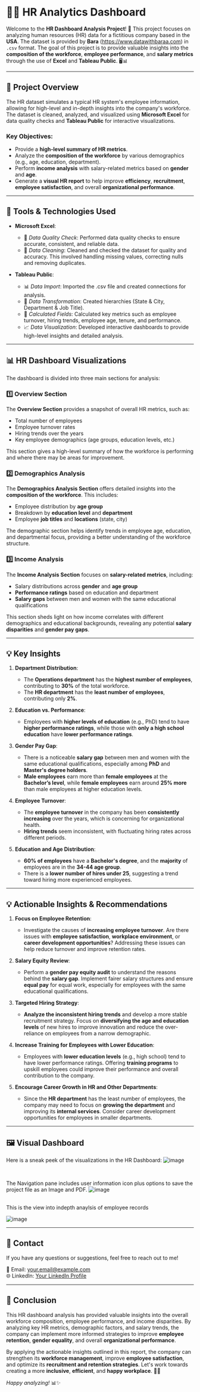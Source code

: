 # 🧑‍💼 HR Analytics Dashboard

Welcome to the **HR Dashboard Analysis Project**! 🎉 This project focuses on analyzing human resources (HR) data for a fictitious company based in the **USA**. The dataset is provided by **Bara** (https://www.datawithbaraa.com) in `.csv` format. The goal of this project is to provide valuable insights into the **composition of the workforce**, **employee performance**, and **salary metrics** through the use of **Excel** and **Tableau Public**. 🖥️📊


---

## 🚀 Project Overview

The HR dataset simulates a typical HR system's employee information, allowing for high-level and in-depth insights into the company's workforce. The dataset is cleaned, analyzed, and visualized using **Microsoft Excel** for data quality checks and **Tableau Public** for interactive visualizations.

### **Key Objectives**:
- Provide a **high-level summary of HR metrics**.
- Analyze the **composition of the workforce** by various demographics (e.g., age, education, department).
- Perform **income analysis** with salary-related metrics based on **gender** and **age**.
- Generate a **visual HR report** to help improve **efficiency**, **recruitment**, **employee satisfaction**, and overall **organizational performance**.

---

## 🔧 Tools & Technologies Used

- **Microsoft Excel**:  

  -  🧹 *Data Quality Check*: Performed data quality checks to ensure accurate, consistent, and reliable data.       
   - 🧹 *Data Cleaning*: Cleaned and checked the dataset for quality and accuracy.
         This involved handling missing values, correcting nulls  and removing duplicates.


- **Tableau Public**:  
  - 📊 *Data Import*: Imported the .csv file and created connections for analysis.
  - 🔄 *Data Transformation*: Created hierarchies (State & City, Department & Job Title).
  - 🧮 *Calculated Fields*: Calculated key metrics such as employee turnover, hiring trends, employee age, tenure, and performance.
  - 📈 *Data Visualization*: Developed interactive dashboards to provide high-level insights and detailed analysis.
  

---

## 📊 HR Dashboard Visualizations

The dashboard is divided into three main sections for analysis:

### 1️⃣ **Overview Section**
The **Overview Section** provides a snapshot of overall HR metrics, such as:
- Total number of employees
- Employee turnover rates
- Hiring trends over the years
- Key employee demographics (age groups, education levels, etc.)

This section gives a high-level summary of how the workforce is performing and where there may be areas for improvement.

### 2️⃣ **Demographics Analysis**
The **Demographics Analysis Section** offers detailed insights into the **composition of the workforce**. This includes:
- Employee distribution by **age group**
- Breakdown by **education level** and **department**
- Employee **job titles** and **locations** (state, city)

The demographic section helps identify trends in employee age, education, and departmental focus, providing a better understanding of the workforce structure.

### 3️⃣ **Income Analysis**
The **Income Analysis Section** focuses on **salary-related metrics**, including:
- Salary distributions across **gender** and **age group**
- **Performance ratings** based on education and department
- **Salary gaps** between men and women with the same educational qualifications

This section sheds light on how income correlates with different demographics and educational backgrounds, revealing any potential **salary disparities** and **gender pay gaps**.

---

## 💡 Key Insights

1. **Department Distribution**:
   - The **Operations department** has the **highest number of employees**, contributing to **30%** of the total workforce.  
   - The **HR department** has the **least number of employees**, contributing only **2%**.

2. **Education vs. Performance**:
   - Employees with **higher levels of education** (e.g., PhD) tend to have **higher performance ratings**, while those with **only a high school education** have **lower performance ratings**.

3. **Gender Pay Gap**:
   - There is a noticeable **salary gap** between men and women with the same educational qualifications, especially among **PhD** and **Master's degree holders**.  
   - **Male employees** earn more than **female employees** at the **Bachelor’s level**, while **female employees** earn around **25% more** than male employees at higher education levels.

4. **Employee Turnover**:
   - The **employee turnover** in the company has been **consistently increasing** over the years, which is concerning for organizational health.  
   - **Hiring trends** seem inconsistent, with fluctuating hiring rates across different periods.

5. **Education and Age Distribution**:
   - **60% of employees** have a **Bachelor's degree**, and the **majority** of employees are in the **34-44 age group**.  
   - There is a **lower number of hires under 25**, suggesting a trend toward hiring more experienced employees.

---

## 💡 Actionable Insights & Recommendations

1. **Focus on Employee Retention**:
   - Investigate the causes of **increasing employee turnover**. Are there issues with **employee satisfaction**, **workplace environment**, or **career development opportunities**? Addressing these issues can help reduce turnover and improve retention rates.

2. **Salary Equity Review**:
   - Perform a **gender pay equity audit** to understand the reasons behind the **salary gap**. Implement fairer salary structures and ensure **equal pay** for equal work, especially for employees with the same educational qualifications.

3. **Targeted Hiring Strategy**:
   - **Analyze the inconsistent hiring trends** and develop a more stable recruitment strategy. Focus on **diversifying the age and education levels** of new hires to improve innovation and reduce the over-reliance on employees from a narrow demographic.

4. **Increase Training for Employees with Lower Education**:
   - Employees with **lower education levels** (e.g., high school) tend to have lower performance ratings. Offering **training programs** to upskill employees could improve their performance and overall contribution to the company.

5. **Encourage Career Growth in HR and Other Departments**:
   - Since the **HR department** has the least number of employees, the company may need to focus on **growing the department** and improving its **internal services**. Consider career development opportunities for employees in smaller departments.

---

## 🖼️ Visual Dashboard

Here is a sneak peek of the visualizations in the HR Dashboard:
![image](https://github.com/user-attachments/assets/8bed74e5-6b0d-4476-8e2d-df9fabb2ebb7)

<br>

 The Navigation pane includes user information icon plus options to save the project file as an Image and PDF.
   ![image](https://github.com/user-attachments/assets/9a5e8e51-32c9-4817-a94f-29ef78489a34)

<br>
This is the view into indepth anaylsis of employee records
  
 ![image](https://github.com/user-attachments/assets/03e3167c-d1ff-4076-8e99-d968e16c4d27)






---

## 📧 Contact

If you have any questions or suggestions, feel free to reach out to me!

📧 Email: [your.email@example.com](mailto:maria.pamsp@example.com)  
🌐 LinkedIn: [Your LinkedIn Profile](www.linkedin.com/in/pamela-t-366908324)

---

## 📝 Conclusion

This HR dashboard analysis has provided valuable insights into the overall workforce composition, employee performance, and income disparities. By analyzing key HR metrics, demographic factors, and salary trends, the company can implement more informed strategies to improve **employee retention**, **gender equality**, and overall **organizational performance**.

By applying the actionable insights outlined in this report, the company can strengthen its **workforce management**, improve **employee satisfaction**, and optimize its **recruitment and retention strategies**. Let's work towards creating a more **inclusive**, **efficient**, and **happy workplace**. 💼🌟

*Happy analyzing!* 📊✨
